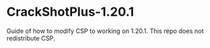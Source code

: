 # CrackShotPlus-1.20.1
Guide of how to modify CSP to working on 1.20.1. This repo does not redistribute CSP.
